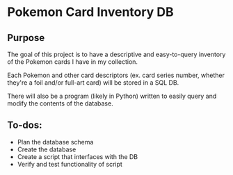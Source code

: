 # Pokemon Card Inventory DB

## Purpose

The goal of this project is to have a descriptive and easy-to-query inventory of the Pokemon cards I have in my collection.

Each Pokemon and other card descriptors (ex. card series number, whether they're a foil and/or full-art card) will be stored in a SQL DB.

There will also be a program (likely in Python) written to easily query and modify the contents of the database.

## To-dos:

- Plan the database schema
- Create the database
- Create a script that interfaces with the DB
- Verify and test functionality of script
